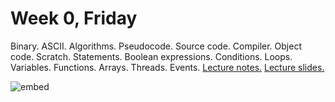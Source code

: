 # Week 0, Friday

Binary. ASCII. Algorithms. Pseudocode. Source code. Compiler. Object code. Scratch. Statements. Boolean expressions. Conditions. Loops. Variables. Functions. Arrays. Threads. Events. [Lecture notes.](http://cdn.cs50.net/2014/fall/lectures/0/f/notes0f/notes0f.html) [Lecture slides.](http://cdn.cs50.net/2014/fall/lectures/0/f/week0f.pdf)

![embed](https://www.youtube.com/embed/KUB-aJXquUA)